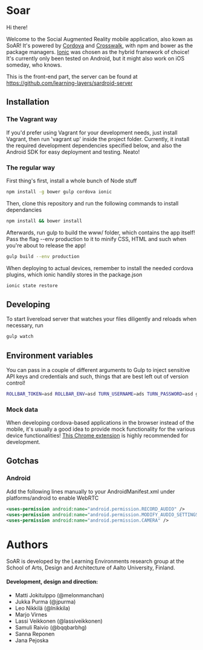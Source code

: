 # Soar 
Hi there!

Welcome to the Social Augmented Reality mobile application, also kown as SoAR! It's powered by [Cordova](https://cordova.apache.org/) and
[Crosswalk](https://crosswalk-project.org/), with npm and bower as the package managers. [Ionic](http://ionicframework.com/)
was chosen as the hybrid framework of choice! It's currently only been tested on Android, but it might also work on iOS someday, who knows.

This is the front-end part, the server can be found at https://github.com/learning-layers/sardroid-server

## Installation

### The Vagrant way

If you'd prefer using Vagrant for your development needs, just install
Vagrant, then run 'vagrant up' inside the project folder. Currently, it
install the required development dependencies specified below, and also the Android SDK for easy deployment and testing. Neato!

### The regular way

First thing's first, install a whole bunch of Node stuff

```sh
npm install -g bower gulp cordova ionic

```

Then, clone this repository and run the following commands to install dependancies

```sh
npm install && bower install

```

Afterwards, run gulp to build the www/ folder, which contains the app itself! Pass the flag --env production
to it to minify CSS, HTML and such when you're about to release the app!

```sh
gulp build --env production

```

When deploying to actual devices, remember to install the needed cordova plugins, which ionic handily stores in the package.json

```sh
ionic state restore

```

## Developing

To start livereload server that watches your files diligently and reloads when necessary, run

```sh
gulp watch

```

## Environment variables

You can pass in a couple of different arguments to Gulp to inject sensitive API keys and credentials and such, things that are
best left out of version control!

```sh
ROLLBAR_TOKEN=asd ROLLBAR_ENV=asd TURN_USERNAME=ads TURN_PASSWORD=asd gulp watch

```

### Mock data

When developing cordova-based applications in the browser instead of the mobile, it's usually a good idea to provide mock functionality for the various device functionalities! [This Chrome extension](https://github.com/pbernasconi/chrome-cordova) is highly recommended for development.

## Gotchas

### Android

Add the following lines manually to your AndroidManifest.xml under platforms/android to enable WebRTC

```xml
<uses-permission android:name="android.permission.RECORD_AUDIO" />
<uses-permission android:name="android.permission.MODIFY_AUDIO_SETTINGS" />
<uses-permission android:name="android.permission.CAMERA" />
```

# Authors

SoAR is developed by the Learning Environments research group at the School
of Arts, Design and Architecture of Aalto University, Finland.

#### Development, design and direction:

- Matti Jokitulppo (@melonmanchan)
- Jukka Purma (@jpurma)
- Leo Nikkilä (@lnikkila)
- Marjo Virnes
- Lassi Veikkonen (@lassiveikkonen)
- Samuli Raivio (@bqqbarbhg)
- Sanna Reponen
- Jana Pejoska
